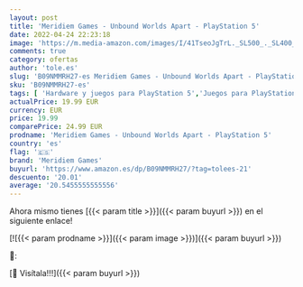 ```yaml
---
layout: post
title: 'Meridiem Games - Unbound Worlds Apart - PlayStation 5'
date: 2022-04-24 22:23:18
image: 'https://m.media-amazon.com/images/I/41TseoJgTrL._SL500_._SL400_.jpg'
comments: true
category: ofertas
author: 'tole.es'
slug: 'B09NMMRH27-es Meridiem Games - Unbound Worlds Apart - PlayStation 5'
sku: 'B09NMMRH27-es'
tags: [ 'Hardware y juegos para PlayStation 5','Juegos para PlayStation 5','Videojuegos','meridiem games','playstation','🇪🇸', ]
actualPrice: 19.99 EUR
currency: EUR
price: 19.99
comparePrice: 24.99 EUR
prodname: 'Meridiem Games - Unbound Worlds Apart - PlayStation 5'
country: 'es'
flag: '🇪🇸'
brand: 'Meridiem Games'
buyurl: 'https://www.amazon.es/dp/B09NMMRH27/?tag=tolees-21'
descuento: '20.01'
average: '20.5455555555556'
---
```


Ahora mismo tienes [{{< param title >}}]({{< param buyurl >}}) en el siguiente enlace!

[![{{< param prodname >}}]({{< param image >}})]({{< param buyurl >}})

🔎:


[🛒 Visítala!!!]({{< param buyurl >}})
